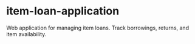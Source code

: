 # item-loan-application
Web application for managing item loans. Track borrowings, returns, and item availability.
